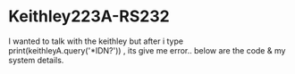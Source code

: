 # Keithley223A-RS232
I wanted to talk with the keithley but after i type print(keithleyA.query('*IDN?')) , its give me error.. below are the code &amp; my system details.
